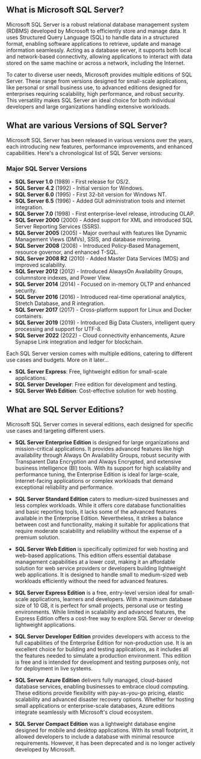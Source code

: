 ## What is Microsoft SQL Server?

Microsoft SQL Server is a robust relational database management system (RDBMS) developed by Microsoft to efficiently store and manage data. It uses Structured Query Language (SQL) to handle data in a structured format, enabling software applications to retrieve, update and manage information seamlessly. Acting as a database server, it supports both local and network-based connectivity, allowing applications to interact with data stored on the same machine or across a network, including the Internet. 

To cater to diverse user needs, Microsoft provides multiple editions of SQL Server. These range from versions designed for small-scale applications, like personal or small business use, to advanced editions designed for enterprises requiring scalability, high performance, and robust security. This versatility makes SQL Server an ideal choice for both individual developers and large organizations handling extensive workloads.

## What are various Versions of SQL Server?

Microsoft SQL Server has been released in various versions over the years, each introducing new features, performance improvements, and enhanced capabilities. Here's a chronological list of SQL Server versions:

### Major SQL Server Versions

- **SQL Server 1.0** (1989) - First release for OS/2.
- **SQL Server 4.2** (1992) - Initial version for Windows.
- **SQL Server 6.0** (1995) - First 32-bit version for Windows NT.
- **SQL Server 6.5** (1996) - Added GUI administration tools and internet integration.
- **SQL Server 7.0** (1998) - First enterprise-level release, introducing OLAP.
- **SQL Server 2000** (2000) - Added support for XML and introduced SQL Server Reporting Services (SSRS).
- **SQL Server 2005** (2005) - Major overhaul with features like Dynamic Management Views (DMVs), SSIS, and database mirroring.
- **SQL Server 2008** (2008) - Introduced Policy-Based Management, resource governor, and enhanced T-SQL.
- **SQL Server 2008 R2** (2010) - Added Master Data Services (MDS) and improved scalability.
- **SQL Server 2012** (2012) - Introduced AlwaysOn Availability Groups, columnstore indexes, and Power View.
- **SQL Server 2014** (2014) - Focused on in-memory OLTP and enhanced security.
- **SQL Server 2016** (2016) - Introduced real-time operational analytics, Stretch Database, and R integration.
- **SQL Server 2017** (2017) - Cross-platform support for Linux and Docker containers.
- **SQL Server 2019** (2019) - Introduced Big Data Clusters, intelligent query processing and support for UTF-8.
- **SQL Server 2022** (2022) - Cloud connectivity enhancements, Azure Synapse Link integration and ledger for blockchain.

Each SQL Server version comes with multiple editions, catering to different use cases and budgets. More on it later...

-   **SQL Server Express**: Free, lightweight edition for small-scale applications.
-   **SQL Server Developer**: Free edition for development and testing.
-   **SQL Server Web Edition**: Cost-effective solution for web hosting.

## What are SQL Server Editions?

Microsoft SQL Server comes in several editions, each designed for specific use cases and targeting different users.

- **SQL Server Enterprise Edition** is designed for large organizations and mission-critical applications. It provides advanced features like high availability through Always On Availability Groups, robust security with Transparent Data Encryption and Always Encrypted, and extensive business intelligence (BI) tools. With its support for high scalability and performance tuning, the Enterprise Edition is ideal for large-scale, Internet-facing applications or complex workloads that demand exceptional reliability and performance.

- **SQL Server Standard Edition** caters to medium-sized businesses and less complex workloads. While it offers core database functionalities and basic reporting tools, it lacks some of the advanced features available in the Enterprise Edition. Nevertheless, it strikes a balance between cost and functionality, making it suitable for applications that require moderate scalability and reliability without the expense of a premium solution.

- **SQL Server Web Edition** is specifically optimized for web hosting and web-based applications. This edition offers essential database management capabilities at a lower cost, making it an affordable solution for web service providers or developers building lightweight web applications. It is designed to handle small to medium-sized web workloads efficiently without the need for advanced features.

- **SQL Server Express Edition** is a free, entry-level version ideal for small-scale applications, learners and developers. With a maximum database size of 10 GB, it is perfect for small projects, personal use or testing environments. While limited in scalability and advanced features, the Express Edition offers a cost-free way to explore SQL Server or develop lightweight applications.

- **SQL Server Developer Edition** provides developers with access to the full capabilities of the Enterprise Edition for non-production use. It is an excellent choice for building and testing applications, as it includes all the features needed to simulate a production environment. This edition is free and is intended for development and testing purposes only, not for deployment in live systems.

- **SQL Server Azure Edition** delivers fully managed, cloud-based database services, enabling businesses to embrace cloud computing. These editions provide flexibility with pay-as-you-go pricing, elastic scalability and advanced disaster recovery options. Whether for hosting small applications or enterprise-scale databases, Azure editions integrate seamlessly with Microsoft's cloud ecosystem.

- **SQL Server Compact Edition** was a lightweight database engine designed for mobile and desktop applications. With its small footprint, it allowed developers to include a database with minimal resource requirements. However, it has been deprecated and is no longer actively developed by Microsoft.

